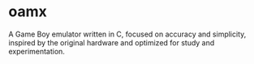 # oamx
A Game Boy emulator written in C, focused on accuracy and simplicity, inspired by the original hardware and optimized for study and experimentation.